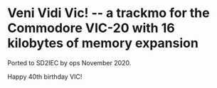 # Veni Vidi Vic! -- a trackmo for the Commodore VIC-20 with 16 kilobytes of memory expansion

Ported to SD2IEC by ops November 2020.

Happy 40th birthday VIC!
